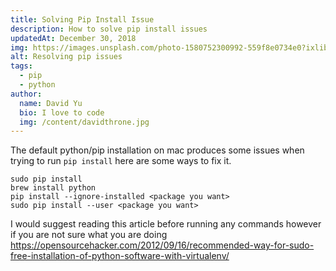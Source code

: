 ```yaml
---
title: Solving Pip Install Issue
description: How to solve pip install issues
updatedAt: December 30, 2018
img: https://images.unsplash.com/photo-1580752300992-559f8e0734e0?ixlib=rb-1.2.1&ixid=eyJhcHBfaWQiOjEyMDd9&auto=format&fit=crop&w=634&q-60
alt: Resolving pip issues
tags:
  - pip
  - python
author:
  name: David Yu
  bio: I love to code
  img: /content/davidthrone.jpg
---
```


The default python/pip installation on mac produces some issues when trying to run `pip install` here are some ways to fix it.

```shell
sudo pip install
brew install python
pip install --ignore-installed <package you want>
sudo pip install --user <package you want>
```

I would suggest reading this article before running any commands however if you are not sure what you are doing https://opensourcehacker.com/2012/09/16/recommended-way-for-sudo-free-installation-of-python-software-with-virtualenv/
